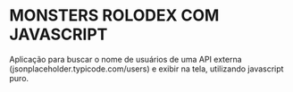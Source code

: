 # MONSTERS ROLODEX COM JAVASCRIPT

Aplicação para buscar o nome de usuários de uma API externa (jsonplaceholder.typicode.com/users) e exibir na tela, utilizando javascript puro.
